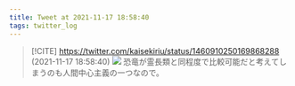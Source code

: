 ```yaml
---
title: Tweet at 2021-11-17 18:58:40
tags: twitter_log
---
```


> [!CITE] https://twitter.com/kaisekiriu/status/1460910250169868288 (2021-11-17 18:58:40)
> ![](https://twitter.com/kaisekiriu/status/1460910250169868288)
> 恐竜が霊長類と同程度で比較可能だと考えてしまうのも人間中心主義の一つなので。
